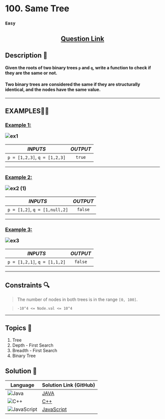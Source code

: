# 100. Same Tree

### `Easy`


<h2 align="center">
<a href="https://leetcode.com/problems/same-tree/description/"><strong>Question Link</strong></a>
</h2>


## Description 📑

#### Given the roots of two binary trees `p` and `q`, write a function to check if they are the same or not.

#### Two binary trees are considered the same if they are structurally identical, and the nodes have the same value.


---

## **EXAMPLES**💫✨ </br>

<h3>

<ins>**Example 1**:</ins> </br>

![ex1](https://github.com/user-attachments/assets/e26caa8b-6dc7-4463-9cd3-0b434ee690c0)


| _INPUTS_ | _OUTPUT_ |
| :-----------: | :-----------: |
| `p = [1,2,3]`, `q = [1,2,3]` | `true` |

</h3>


____
<h3>

<ins>**Example 2**:</ins> </br>

![ex2 (1)](https://github.com/user-attachments/assets/9c8676dc-51ed-4828-a7f0-136978ddfef5)

| _INPUTS_ | _OUTPUT_ |
| :-----------: | :-----------: |
| `p = [1,2]`, `q = [1,null,2]` | `false` |

</h3>


___

<h3>

<ins>**Example 3**:</ins> </br>

![ex3](https://github.com/user-attachments/assets/042a35c0-9b3c-4bc5-8d13-2c02d7fc5f8f)

| _INPUTS_ | _OUTPUT_ |
| :-----------: | :-----------: |
| `p = [1,2,1]`, `q = [1,1,2]` | `false` |

</h3>


___

## Constraints 🔍

> The number of nodes in both trees is in the range `[0, 100]`.</br>

> `-10^4 <= Node.val <= 10^4` 

___

## Topics 📝

1. Tree
2. Depth - First Search
3. Breadth - First Search
4. Binary Tree


## Solution 📃

|  Language   |  Solution Link (GitHub) |
| ------------- | ------------- |
|  ![Java](https://img.shields.io/badge/java-%23ED8B00.svg?style=flat&logo=openjdk&logoColor=white)  | [JAVA]() |
|  ![C++](https://img.shields.io/badge/c++-%2300599C.svg?style=plastic&logo=c%2B%2B&logoColor=white)  | [C++]()  |
|  ![JavaScript](https://img.shields.io/badge/javascript-%23323330.svg?style=flat&logo=javascript&logoColor=%23F7DF1E)  | [JavaScript]() |
